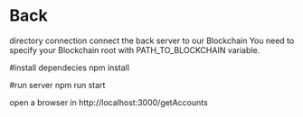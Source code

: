 # Back
directory connection connect the back server to our Blockchain
You need to specify your Blockchain root with PATH_TO_BLOCKCHAIN variable.

#install dependecies
npm install
 

 #run server
 npm run start


open a browser in http://localhost:3000/getAccounts